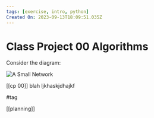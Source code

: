 ```yaml
---
tags: [exercise, intro, python]
Created On: 2023-09-13T18:09:51.035Z
---
```


# Class Project 00 Algorithms

Consider the diagram:

![A Small Network](../generated-assets/latex-image/img-smallnetwork.svg)


[[cp 00]] blah ljkhaskjdhajkf

#tag

[[planning]] 